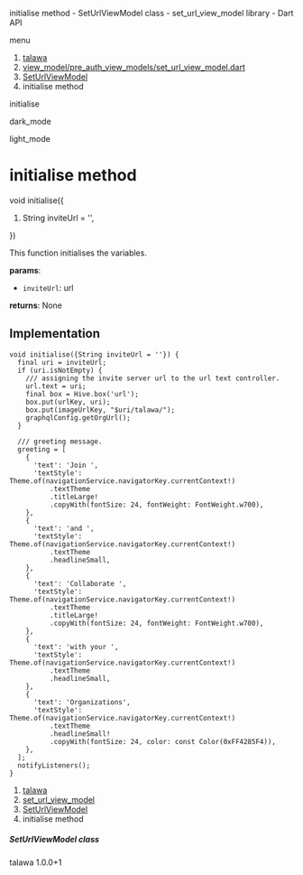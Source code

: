 




initialise method - SetUrlViewModel class - set\_url\_view\_model library - Dart API







menu

1. [talawa](../../index.html)
2. [view\_model/pre\_auth\_view\_models/set\_url\_view\_model.dart](../../view_model_pre_auth_view_models_set_url_view_model/view_model_pre_auth_view_models_set_url_view_model-library.html)
3. [SetUrlViewModel](../../view_model_pre_auth_view_models_set_url_view_model/SetUrlViewModel-class.html)
4. initialise method

initialise


dark\_mode

light\_mode




# initialise method


void
initialise({

1. String inviteUrl = '',

})

This function initialises the variables.

**params**:

* `inviteUrl`: url

**returns**:
None


## Implementation

```
void initialise({String inviteUrl = ''}) {
  final uri = inviteUrl;
  if (uri.isNotEmpty) {
    /// assigning the invite server url to the url text controller.
    url.text = uri;
    final box = Hive.box('url');
    box.put(urlKey, uri);
    box.put(imageUrlKey, "$uri/talawa/");
    graphqlConfig.getOrgUrl();
  }

  /// greeting message.
  greeting = [
    {
      'text': 'Join ',
      'textStyle': Theme.of(navigationService.navigatorKey.currentContext!)
          .textTheme
          .titleLarge!
          .copyWith(fontSize: 24, fontWeight: FontWeight.w700),
    },
    {
      'text': 'and ',
      'textStyle': Theme.of(navigationService.navigatorKey.currentContext!)
          .textTheme
          .headlineSmall,
    },
    {
      'text': 'Collaborate ',
      'textStyle': Theme.of(navigationService.navigatorKey.currentContext!)
          .textTheme
          .titleLarge!
          .copyWith(fontSize: 24, fontWeight: FontWeight.w700),
    },
    {
      'text': 'with your ',
      'textStyle': Theme.of(navigationService.navigatorKey.currentContext!)
          .textTheme
          .headlineSmall,
    },
    {
      'text': 'Organizations',
      'textStyle': Theme.of(navigationService.navigatorKey.currentContext!)
          .textTheme
          .headlineSmall!
          .copyWith(fontSize: 24, color: const Color(0xFF4285F4)),
    },
  ];
  notifyListeners();
}
```

 


1. [talawa](../../index.html)
2. [set\_url\_view\_model](../../view_model_pre_auth_view_models_set_url_view_model/view_model_pre_auth_view_models_set_url_view_model-library.html)
3. [SetUrlViewModel](../../view_model_pre_auth_view_models_set_url_view_model/SetUrlViewModel-class.html)
4. initialise method

##### SetUrlViewModel class





talawa
1.0.0+1






